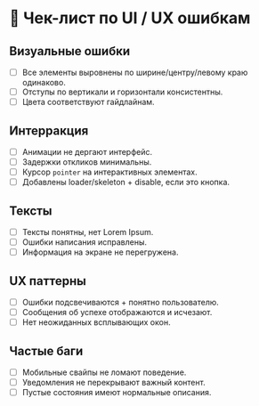 # 🎨 Чек-лист по UI / UX ошибкам

## Визуальные ошибки
- [ ] Все элементы выровнены по ширине/центру/левому краю одинаково.
- [ ] Отступы по вертикали и горизонтали консистентны.
- [ ] Цвета соответствуют гайдлайнам.

## Интерракция
- [ ] Анимации не дергают интерфейс.
- [ ] Задержки откликов минимальны.
- [ ] Курсор `pointer` на интерактивных элементах.
- [ ] Добавлены loader/skeleton + disable, если это кнопка.

## Тексты
- [ ] Тексты понятны, нет Lorem Ipsum.
- [ ] Ошибки написания исправлены.
- [ ] Информация на экране не перегружена.

## UX паттерны
- [ ] Ошибки подсвечиваются + понятно пользователю.
- [ ] Сообщения об успехе отображаются и исчезают.
- [ ] Нет неожиданных всплывающих окон.

## Частые баги
- [ ] Мобильные свайпы не ломают поведение.
- [ ] Уведомления не перекрывают важный контент.
- [ ] Пустые состояния имеют нормальные описания.
